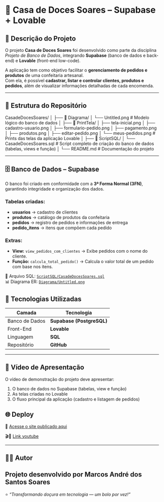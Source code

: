 # 🍰 Casa de Doces Soares – Supabase + Lovable  

## 📌 Descrição do Projeto  
O projeto **Casa de Doces Soares** foi desenvolvido como parte da disciplina *Projeto de Banco de Dados*, integrando **Supabase** (banco de dados e back-end) e **Lovable** (front-end low-code). 

A aplicação tem como objetivo facilitar o **gerenciamento de pedidos e produtos** de uma confeitaria artesanal.  
Com ela, é possível **cadastrar, listar e controlar clientes, produtos e pedidos**, além de visualizar informações detalhadas de cada encomenda.  

---

## 📂 Estrutura do Repositório  

CasadeDocesSoares/
│
├── 📁 Diagrama/
│ └── Untitled.png # Modelo lógico do banco de dados
│
├── 📁 PrintTela/
│   ├── tela-inicial.png
│   ├── cadastro-usuario.png
│   ├── formulario-pedido.png
│   ├── pagamento.png
│   ├── produtos.png
│   ├── editar-pedido.png
│   └── meus-pedidos.png # Prints das telas da aplicação Lovable
│
├── 📁 ScriptSQL/
│ └── CasadeDocesSoares.sql # Script completo de criação do banco de dados (tabelas, views e função)
│
└── README.md # Documentação do projeto

---

## 🗄️ Banco de Dados – Supabase  

O banco foi criado em conformidade com a **3ª Forma Normal (3FN)**, garantindo integridade e organização dos dados.  

### Tabelas criadas:
- **usuarios** → cadastro de clientes  
- **produtos** → catálogo de produtos da confeitaria  
- **pedidos** → registro de pedidos e informações de entrega  
- **pedido_itens** → itens que compõem cada pedido  

### Extras:
- **View:** `view_pedidos_com_clientes` → Exibe pedidos com o nome do cliente.  
- **Função:** `calcula_total_pedido()` → Calcula o valor total de um pedido com base nos itens.  

📄 Arquivo SQL: [`ScriptSQL/CasadeDocesSoares.sql`](ScriptSQL/CasadeDocesSoares.sql)  
📊 Diagrama ER: [`Diagrama/Untitled.png`](Diagrama/Untitled.png)  


## 🚀 Tecnologias Utilizadas  

| Camada | Tecnologia |
|--------|-------------|
| Banco de Dados | **Supabase (PostgreSQL)** |
| Front-End | **Lovable** |
| Linguagem | **SQL** |
| Repositório | **GitHub** |

---

## 🎥 Vídeo de Apresentação  
O vídeo de demonstração do projeto deve apresentar:  
1. O banco de dados no Supabase (tabelas, view e função)  
2. As telas criadas no Lovable  
3. O fluxo principal da aplicação (cadastro e listagem de pedidos)  

## 🌐 Deploy  
🔗 [Acesse o site publicado aqui](https://abre.ai/casadedocessoares) 

🎬🔗 [Link youtube](https://youtu.be/4Rc5vtgDXzY) 

---

## 👨‍💻 Autor  

**Projeto desenvolvido por Marcos André dos Santos Soares**  
---

⭐ *“Transformando doçura em tecnologia — um bolo por vez!”*
